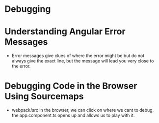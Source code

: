 # Debugging
  # Understanding Angular Error Messages
  - Error messages give clues of where the error might be but do not always give the exact line, but the message will lead you very close to the error.
  # Debugging Code in the Browser Using Sourcemaps
  - webpack/src in the browser, we can click on where we cant to debug, the app.component.ts opens up and allows us to play with it.